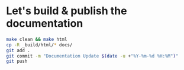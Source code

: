 # Let's build & publish the documentation

```sh
make clean && make html
cp -R _build/html/* docs/
git add . 
git commit -m "Documentation Update $(date -u +"%Y-%m-%d %H:%M")"
git push
```